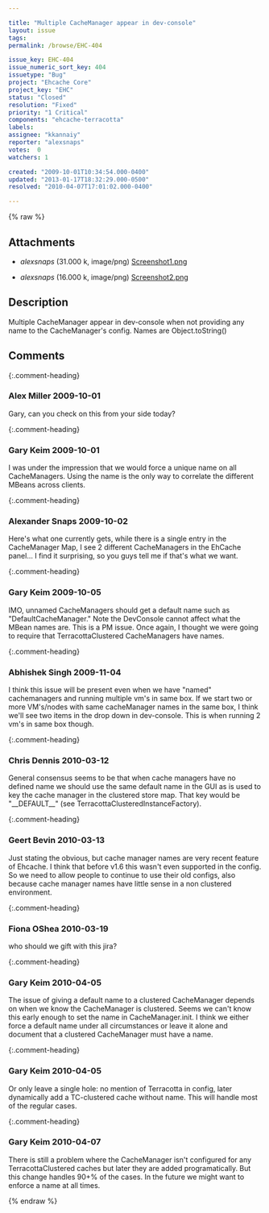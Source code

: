 ```yaml
---

title: "Multiple CacheManager appear in dev-console"
layout: issue
tags: 
permalink: /browse/EHC-404

issue_key: EHC-404
issue_numeric_sort_key: 404
issuetype: "Bug"
project: "Ehcache Core"
project_key: "EHC"
status: "Closed"
resolution: "Fixed"
priority: "1 Critical"
components: "ehcache-terracotta"
labels: 
assignee: "kkannaiy"
reporter: "alexsnaps"
votes:  0
watchers: 1

created: "2009-10-01T10:34:54.000-0400"
updated: "2013-01-17T18:32:29.000-0500"
resolved: "2010-04-07T17:01:02.000-0400"

---
```




{% raw %}


## Attachments

* <em>alexsnaps</em> (31.000 k, image/png) [Screenshot1.png](/attachments/EHC/EHC-404/Screenshot1.png)

* <em>alexsnaps</em> (16.000 k, image/png) [Screenshot2.png](/attachments/EHC/EHC-404/Screenshot2.png)




## Description

<div markdown="1" class="description">

Multiple CacheManager appear in dev-console when not providing any name to the CacheManager's config. Names are Object.toString()

</div>

## Comments


{:.comment-heading}
### **Alex Miller** <span class="date">2009-10-01</span>

<div markdown="1" class="comment">

Gary, can you check on this from your side today?

</div>


{:.comment-heading}
### **Gary Keim** <span class="date">2009-10-01</span>

<div markdown="1" class="comment">

I was under the impression that we would force a unique name on all CacheManagers.  Using the name is the only way to correlate the different MBeans across clients.


</div>


{:.comment-heading}
### **Alexander Snaps** <span class="date">2009-10-02</span>

<div markdown="1" class="comment">

Here's what one currently gets, while there is a single entry in the CacheManager Map, I see 2 different CacheManagers in the EhCache panel... I find it surprising, so you guys tell me if that's what we want.

</div>


{:.comment-heading}
### **Gary Keim** <span class="date">2009-10-05</span>

<div markdown="1" class="comment">

IMO, unnamed CacheManagers should get a default name such as "DefaultCacheManager."
Note the DevConsole cannot affect what the MBean names are.  This is a PM issue.  Once again, I thought we were going to require that TerracottaClustered CacheManagers have names.


</div>


{:.comment-heading}
### **Abhishek Singh** <span class="date">2009-11-04</span>

<div markdown="1" class="comment">

I think this issue will be present even when we have "named" cachemanagers and running multiple vm's in same box. If we start two or more VM's/nodes with same cacheManager names in the same box, I think we'll see two items in the drop down in dev-console. This is when running 2 vm's in same box though.

</div>


{:.comment-heading}
### **Chris Dennis** <span class="date">2010-03-12</span>

<div markdown="1" class="comment">

General consensus seems to be that when cache managers have no defined name we should use the same default name in the GUI as is used to key the cache manager in the clustered store map.  That key would be "\_\_DEFAULT\_\_" (see TerracottaClusteredInstanceFactory).

</div>


{:.comment-heading}
### **Geert Bevin** <span class="date">2010-03-13</span>

<div markdown="1" class="comment">

Just stating the obvious, but cache manager names are very recent feature of Ehcache. I think that before v1.6 this wasn't even supported in the config. So we need to allow people to continue to use their old configs, also because cache manager names have little sense in a non clustered environment.

</div>


{:.comment-heading}
### **Fiona OShea** <span class="date">2010-03-19</span>

<div markdown="1" class="comment">

who should we gift with this jira?

</div>


{:.comment-heading}
### **Gary Keim** <span class="date">2010-04-05</span>

<div markdown="1" class="comment">

The issue of giving a default name to a clustered CacheManager depends on when we know the CacheManager is clustered.  Seems we can't know this early enough to set the name in CacheManager.init.  I think we either force a default name under all circumstances or leave it alone and document that a clustered CacheManager must have a name.


</div>


{:.comment-heading}
### **Gary Keim** <span class="date">2010-04-05</span>

<div markdown="1" class="comment">

Or only leave a single hole: no mention of Terracotta in config, later dynamically add a TC-clustered cache without name.  This will handle most of the regular cases.


</div>


{:.comment-heading}
### **Gary Keim** <span class="date">2010-04-07</span>

<div markdown="1" class="comment">

There is still a problem where the CacheManager isn't configured for any TerracottaClustered caches but later they are added programatically.  But this change handles 90+% of the cases. In the future we might want to enforce a name at all times.


</div>



{% endraw %}

